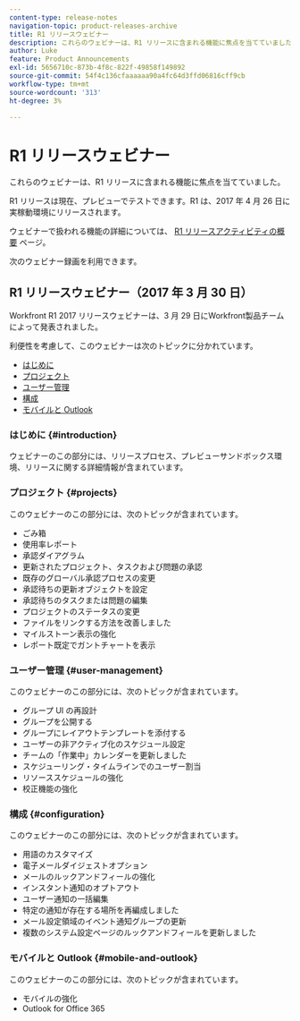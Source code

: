 ```yaml
---
content-type: release-notes
navigation-topic: product-releases-archive
title: R1 リリースウェビナー
description: これらのウェビナーは、R1 リリースに含まれる機能に焦点を当てていました。
author: Luke
feature: Product Announcements
exl-id: 5656710c-873b-4f8c-822f-49858f149892
source-git-commit: 54f4c136cfaaaaaa90a4fc64d3ffd06816cff9cb
workflow-type: tm+mt
source-wordcount: '313'
ht-degree: 3%

---
```


# R1 リリースウェビナー

これらのウェビナーは、R1 リリースに含まれる機能に焦点を当てていました。 

R1 リリースは現在、プレビューでテストできます。R1 は、2017 年 4 月 26 日に実稼動環境にリリースされます。

ウェビナーで扱われる機能の詳細については、 [R1 リリースアクティビティの概要](../../../../product-announcements/product-releases/quarterly-release-archive/r1-release-activity/r1-release-activity-overview.md) ページ。

次のウェビナー録画を利用できます。

## R1 リリースウェビナー（2017 年 3 月 30 日）

Workfront R1 2017 リリースウェビナーは、3 月 29 日にWorkfront製品チームによって発表されました。  

利便性を考慮して、このウェビナーは次のトピックに分かれています。

* [はじめに](#introduction)
* [プロジェクト](#projects)
* [ユーザー管理](#user-management)
* [構成](#configuration)
* [モバイルと Outlook](#mobile-and-outlook)

### はじめに {#introduction}

ウェビナーのこの部分には、リリースプロセス、プレビューサンドボックス環境、リリースに関する詳細情報が含まれています。

### プロジェクト {#projects}

このウェビナーのこの部分には、次のトピックが含まれています。

* ごみ箱
* 使用率レポート
* 承認ダイアグラム
* 更新されたプロジェクト、タスクおよび問題の承認
* 既存のグローバル承認プロセスの変更
* 承認待ちの更新オブジェクトを設定
* 承認待ちのタスクまたは問題の編集
* プロジェクトのステータスの変更
* ファイルをリンクする方法を改善しました
* マイルストーン表示の強化
* レポート既定でガントチャートを表示

### ユーザー管理 {#user-management}

このウェビナーのこの部分には、次のトピックが含まれています。

* グループ UI の再設計
* グループを公開する
* グループにレイアウトテンプレートを添付する
* ユーザーの非アクティブ化のスケジュール設定
* チームの「作業中」カレンダーを更新しました
* スケジューリング・タイムラインでのユーザー割当
* リソーススケジュールの強化
* 校正機能の強化

### 構成 {#configuration}

このウェビナーのこの部分には、次のトピックが含まれています。

* 用語のカスタマイズ
* 電子メールダイジェストオプション
* メールのルックアンドフィールの強化
* インスタント通知のオプトアウト
* ユーザー通知の一括編集
* 特定の通知が存在する場所を再編成しました
* メール設定領域のイベント通知グループの更新
* 複数のシステム設定ページのルックアンドフィールを更新しました

### モバイルと Outlook {#mobile-and-outlook}

このウェビナーのこの部分には、次のトピックが含まれています。

* モバイルの強化
* Outlook for Office 365
